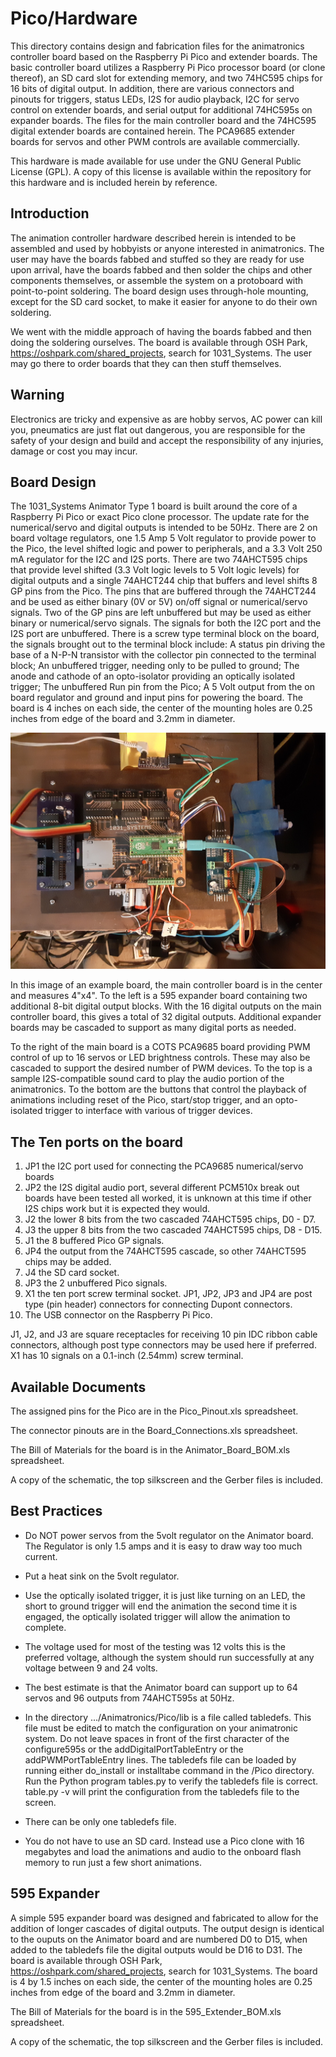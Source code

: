 <!-- john Tue Apr  2 07:11:17 AM PDT 2024 -->
<!-- This software is made available for use under the GNU General Public License (GPL). 
-->
<!-- A copy of this license is available within the repository for this software and is 
-->
<!-- included herein by reference. -->


# Pico/Hardware

This directory contains design and fabrication files for the animatronics controller
board based on the Raspberry Pi Pico and extender boards.  The basic controller board
utilizes a Raspberry Pi Pico processor board (or clone thereof), an SD card slot for
extending memory, and two 74HC595 chips for 16 bits of digital output.  In addition,
there are various connectors and pinouts for triggers, status LEDs, I2S for audio
playback, I2C for servo control on extender boards, and serial output for additional
74HC595s on expander boards.  The files for the main controller board and the 74HC595
digital extender boards are contained herein.  The PCA9685 extender boards for servos
and other PWM controls are available commercially.

This hardware is made available for use under the GNU General Public License (GPL).  A 
copy of this license is available within the repository for this hardware and is included 
herein by reference.


## Introduction

The animation controller hardware described herein is intended to be assembled and used
by hobbyists or anyone interested in animatronics.  The user may have the boards fabbed
and stuffed so they are ready for use upon arrival, have the boards fabbed and then
solder the chips and other components themselves, or assemble the system on a protoboard
with point-to-point soldering.  The board design uses through-hole mounting, except for
the SD card socket, to make it easier for anyone to do their own soldering.

We went with the middle approach of having the boards fabbed and then doing the 
soldering ourselves.  The board is available through OSH Park, https://oshpark.com/shared_projects,
search for 1031_Systems.  The user may go there to order boards that they can then
stuff themselves.

## Warning

Electronics are tricky and expensive as are hobby servos, AC power can 
kill you, pneumatics are just flat out dangerous, you are responsible for the safety of 
your design and build and accept the responsibility of any injuries, damage or cost you 
may incur. 
 
## Board Design

The 1031_Systems Animator Type 1 board is built around the core of a Raspberry Pi Pico or 
exact Pico clone processor. The update rate for the numerical/servo and digital outputs 
is intended to be 50Hz.  There are 2 on board voltage regulators, one 1.5 Amp 5 Volt 
regulator to provide power to the Pico, the level shifted logic and power to peripherals,
and a 3.3 Volt 250 mA regulator for the I2C and I2S ports. There are two 74AHCT595 chips 
that provide level shifted (3.3 Volt logic levels to 5 Volt logic levels) for digital 
outputs and a single 74AHCT244 chip that buffers and level shifts 8 GP pins from the 
Pico. The pins that are buffered through the 74AHCT244 and be used as either binary (0V 
or 5V) on/off signal or numerical/servo signals. Two of the GP pins are left unbuffered 
but may be used as either binary or numerical/servo signals. The signals for both the I2C 
port and the I2S port are unbuffered. There is a screw type terminal block on the board, 
the signals brought out to the terminal block include: A status pin driving the base of a 
N-P-N transistor with the collector pin connected to the terminal block; An unbuffered 
trigger, needing only to be pulled to ground; The anode and cathode of an opto-isolator 
providing an optically isolated trigger; The unbuffered Run pin from the Pico; A 5 Volt 
output from the on board regulator and ground and input pins for powering the board. The 
board is 4 inches on each side, the center of the mounting holes are 0.25 inches from 
edge of the board and 3.2mm in diameter.

![Example Board](images/example2.png)

In this image of an example board, the main controller board is in the center and
measures 4"x4".  To the left is a 595 expander board containing two additional 8-bit
digital output blocks.  With the 16 digital outputs on the main controller board, this
gives a total of 32 digital outputs.  Additional expander boards may be cascaded to
support as many digital ports as needed.

To the right of the main board is a COTS PCA9685 board providing PWM control of up to 16 servos
or LED brightness controls.  These may also be cascaded to support the desired number of
PWM devices.  To the top is a sample I2S-compatible sound card to play
the audio portion of the animatronics.  To the bottom are the buttons that control the
playback of animations including reset of the Pico, start/stop trigger, and an opto-isolated
trigger to interface with various of trigger devices.

## The Ten ports on the board 

1. JP1 the I2C port used for connecting the PCA9685 numerical/servo boards
2. JP2 the I2S digital audio port, several different PCM510x break out boards have been 
tested all worked, it is unknown at this time if other I2S chips work but it is expected 
they would.
3. J2 the lower 8 bits from the two cascaded 74AHCT595 chips, D0 - D7.
4. J3 the upper 8 bits from the two cascaded 74AHCT595 chips, D8 - D15.
5. J1 the 8 buffered Pico GP signals.
6. JP4 the output from the 74AHCT595 cascade, so other 74AHCT595 chips may be added.
7. J4 the SD card socket.
8. JP3 the 2 unbuffered Pico signals.
9. X1 the ten port screw terminal socket.
JP1, JP2, JP3 and JP4 are post type (pin header) connectors for connecting Dupont 
connectors.
10. The USB connector on the Raspberry Pi Pico.

J1, J2, and J3 are square receptacles for receiving 10 pin IDC ribbon cable connectors, 
although post type connectors may be used here if preferred. 
X1 has 10 signals on a 0.1-inch (2.54mm) screw terminal. 

## Available Documents

The assigned pins for the Pico are in the Pico_Pinout.xls spreadsheet.

The connector pinouts are in the Board_Connections.xls spreadsheet.

The Bill of Materials for the board is in the Animator_Board_BOM.xls spreadsheet.

A copy of the schematic, the top silkscreen and the Gerber files is included.



## Best Practices

- Do NOT power servos from the 5volt regulator on the Animator board. The Regulator is 
only 1.5 amps and it is easy to draw way too much current.

- Put a heat sink on the 5volt regulator.

- Use the optically isolated trigger, it is just like turning on an LED, the short to 
ground trigger will end the animation the second time it is engaged, the optically 
isolated trigger will allow the animation to complete.
 
- The voltage used for most of the testing was 12 volts this is the preferred voltage, 
although the system should run successfully at any voltage between 9 and 24 volts.

- The best estimate is that the Animator board can support up to 64 servos and 96 outputs 
from 74AHCT595s at 50Hz. 

- In the directory .../Animatronics/Pico/lib is a file called tabledefs. This file must be 
edited to match the configuration on your animatronic system. Do not leave spaces in 
front of the first character of the configure595s or the addDigitalPortTableEntry or the 
addPWMPortTableEntry lines.  The tabledefs file can be loaded by running either
do_install or installtabe command in the /Pico  directory.  Run the Python program 
tables.py to verify the tabledefs file is correct. table.py -v will print the 
configuration from the tabledefs file to the screen.

- There can be only one tabledefs file.

- You do not have to use an SD card.  Instead use a Pico clone with 16 megabytes and load
the animations and audio to the onboard flash memory to run just a few short animations.

## 595 Expander

A simple 595 expander board was designed and fabricated to allow for the addition of 
longer cascades of digital outputs. The output design is identical to the ouputs on the 
Animator board and are numbered D0 to D15, when added to the tabledefs file the digital 
outputs would be D16 to D31. The board is available through OSH Park,  
https://oshpark.com/shared_projects, search for 1031_Systems. The board is 4 by 1.5 
inches on each side, the center of the mounting holes are 0.25 inches from edge of the 
board and 3.2mm in diameter.

The Bill of Materials for the board is in the 595_Extender_BOM.xls spreadsheet.

A copy of the schematic, the top silkscreen and the Gerber files is included.

